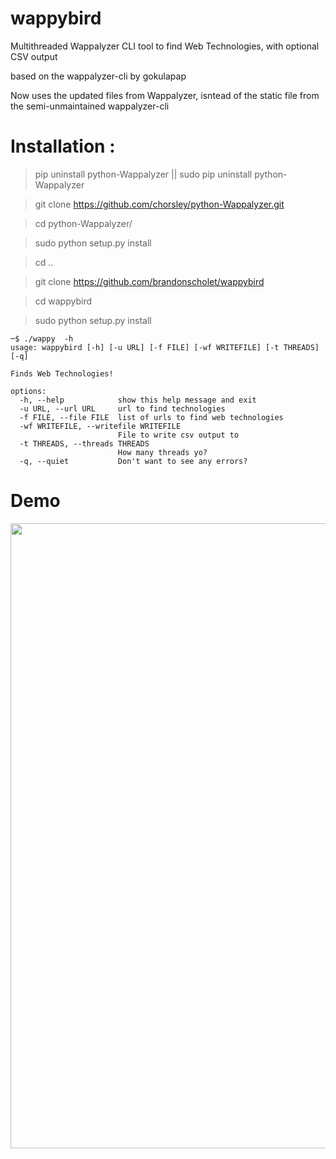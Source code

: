 # wappybird
Multithreaded Wappalyzer CLI tool to find Web Technologies, with optional CSV output

based on the wappalyzer-cli by gokulapap

Now uses the updated files from Wappalyzer, isntead of the static file from the semi-unmaintained wappalyzer-cli

# Installation :

> pip uninstall python-Wappalyzer || sudo pip uninstall python-Wappalyzer

> git clone https://github.com/chorsley/python-Wappalyzer.git

> cd python-Wappalyzer/

> sudo python setup.py install

> cd ..

> git clone https://github.com/brandonscholet/wappybird

> cd wappybird

> sudo python setup.py install

```
─$ ./wappy  -h
usage: wappybird [-h] [-u URL] [-f FILE] [-wf WRITEFILE] [-t THREADS] [-q]

Finds Web Technologies!

options:
  -h, --help            show this help message and exit
  -u URL, --url URL     url to find technologies
  -f FILE, --file FILE  list of urls to find web technologies
  -wf WRITEFILE, --writefile WRITEFILE
                        File to write csv output to
  -t THREADS, --threads THREADS
                        How many threads yo?
  -q, --quiet           Don't want to see any errors?

```

# Demo 
<img src="https://github.com/brandonscholet/wappybird/blob/master/walkthrough.gif?" width=1000>
